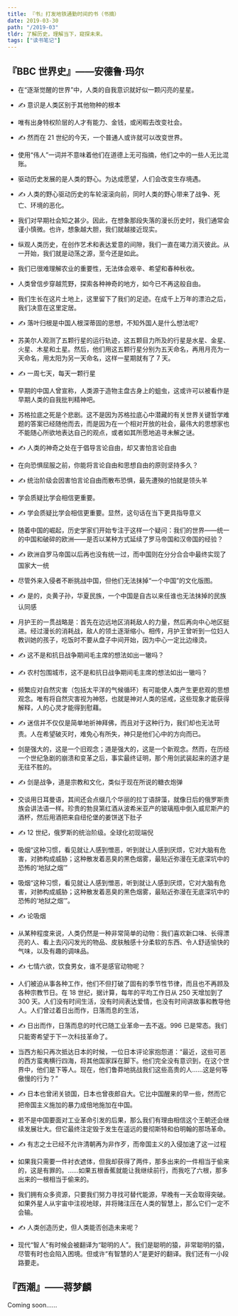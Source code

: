 ```yaml
---
title: 『书』打发地铁通勤时间的书（书摘）
date: 2019-03-30
path: "/2019-03"
tldr: 了解历史，理解当下，窥探未来。
tags: ["读书笔记"]
---
```


## 『BBC 世界史』——安德鲁·玛尔

- 在“逐渐觉醒的世界”中，人类的自我意识就好似一颗闪亮的星星。

- ✍️ 意识是人类区别于其他物种的根本

- 唯有出身特权阶层的人才有能力、金钱，或闲暇去改变社会。

- ✍️ 然而在 21 世纪的今天，一个普通人或许就可以改变世界。

- 使用“伟人”一词并不意味着他们在道德上无可指摘，他们之中的一些人无比混账。

- 驱动历史发展的是人类的野心。为达成愿望，人们会改变生存境遇。

- ✍️ 人类的野心驱动历史的车轮滚滚向前，同时人类的野心带来了战争、死亡、环境的恶化。

- 我们对早期社会知之甚少。因此，在想象那段失落的漫长历史时，我们通常会谨小慎微。也许，想象越大胆，我们就越接近现实。

- 纵观人类历史，在创作艺术和表达爱意的间隙，我们一直在竭力消灭彼此。从一开始，我们就是动荡之源，至今还是如此。

- 我们已很难理解农业的重要性，无法体会艰辛、希望和春种秋收。

- 人类曾信步穿越荒野，探索各种神奇的地方，如今已不再这般自由。

- 我们生长在这片土地上，这里留下了我们的足迹。在成千上万年的漂泊之后，我们决意在这里定居。

- ✍️ 落叶归根是中国人根深蒂固的思想，不知外国人是什么想法呢?

- 苏美尔人观测了五颗行星的运行轨迹，这五颗目力所及的行星是水星、金星、火星、木星和土星。然后，他们用这五颗行星分别为五天命名，再用月亮为一天命名，用太阳为另一天命名，这样一星期就有了 7 天。

- ✍️ 一周七天，每天一颗行星

- 早期的中国人曾宣称，人类源于造物主盘古身上的蛆虫，这或许可以被看作是早期人类的自我批判精神吧。

- 苏格拉底之死是个悲剧。这不是因为苏格拉底心中潜藏的有关世界关键哲学难题的答案已经随他而去，而是因为在一个相对开放的社会，最伟大的思想家也不能随心所欲地表达自己的观点，或者如其所愿地追寻未解之谜。

- ✍️ 人类的神奇之处在于倡导言论自由，却又害怕言论自由

- 在向恐惧屈服之前，你能将言论自由和思想自由的原则坚持多久？

- ✍️ 统治阶级会因害怕言论自由而散布恐惧，最先遭殃的怕就是领头羊

- 学会质疑比学会相信更重要。

- ✍️ 学会质疑比学会相信更重要。显然，这句话在当下更具指导意义

- 随着中国的崛起，历史学家们开始专注于这样一个疑问：我们的世界——统一的中国和破碎的欧洲——是否以某种方式延续了罗马帝国和汉帝国的经验？

- ✍️ 欧洲自罗马帝国以后再也没有统一过，而中国则在分分合合中最终实现了国家大一统

- 尽管外来入侵者不断挑战中国，但他们无法抹掉“一个中国”的文化版图。

- ✍️ 是的，炎黄子孙，华夏民族，一个中国是自古以来任谁也无法抹掉的民族认同感

- 月护王的一贯战略是：首先在边远地区消耗敌人的力量，然后再向中心地区挺进。经过漫长的消耗战，敌人的领土逐渐缩小。相传，月护王曾听到一位妇人教训她的孩子，吃饭时不要从盘子中间开始，因为中心一定比边缘烫。

- ✍️ 这不是和抗日战争期间毛主席的想法如出一辙吗？

- ✍️ 农村包围城市，这不是和抗日战争期间毛主席的想法如出一辙吗？

- 频繁应对自然灾害（包括太平洋的气候循环）有可能使人类产生更悲观的思想观念。唯有将自然灾害视为神怒，也就是神对人类的惩戒，这些现象才能获得解释，人的心灵才能得到慰藉。

- ✍️ 迷信并不仅仅是简单地祈神拜佛，而且对于这种行为，我们却也无法苛责。人在希望破灭时，难免心有所失，神只是他们心中的方向而已。

- 剑是强大的，这是一个旧观念；道是强大的，这是一个新观念。然而，在历经一个世纪急剧的崩溃和变革之后，事实最终证明，那个用剑武装起来的道才是无往不胜的。

- ✍️ 剑是战争，道是宗教和文化，类似于现在所说的糖衣炮弹

- 交谈用日耳曼语，其间还会点缀几个华丽的拉丁语辞藻，就像日后的俄罗斯贵族会讲法语一样。珍贵的勃艮第红酒从波希米亚产的玻璃瓶中倒入威尼斯产的酒杯，然后用酒把来自纽伦堡的姜饼送下肚子

- ✍️ 12 世纪，俄罗斯的统治阶级。全球化初现端倪

- 吸烟“这种习惯，看见就让人感到憎恶，听到就让人感到厌烦，它对大脑有危害，对肺构成威胁；这种散发着恶臭的黑色烟雾，最贴近弥漫在无底深坑中的恐怖的‘地狱之烟’”

- 吸烟“这种习惯，看见就让人感到憎恶，听到就让人感到厌烦，它对大脑有危害，对肺构成威胁；这种散发着恶臭的黑色烟雾，最贴近弥漫在无底深坑中的恐怖的‘地狱之烟’”。

- ✍️ 论吸烟

- 从某种程度来说，人类仍然是一种非常简单的动物：我们喜欢新口味、长得漂亮的人、看上去闪闪发光的物品、皮肤触感十分柔软的东西、令人舒适愉快的气味，以及有趣的调味品。

- ✍️ 七情六欲，饮食男女，谁不是感官动物呢？

- 人们被迫从事各种工作，他们不但打破了固有的季节性节律，而且也不再顾及各种宗教节日。在 18 世纪，据计算，每年的平均工作日从 250 天增加到了 300 天。人们没有时间生活，没有时间表达爱情，也没有时间讲故事和教导他人。人们曾过着日出而作，日落而息的生活，

- ✍️ 日出而作，日落而息的时代已随工业革命一去不返。996 已是常态。我们只能寄希望于下一次科技革命了。

- 当西方船只再次抵达日本的时候，一位日本评论家抱怨道：“最近，这些可恶的西方蛮夷横行四海，将其他国家踩在脚下。他们完全没有意识到，在这个世界中，他们是下等人。现在，他们鲁莽地挑战我们这些高贵的人……这是何等傲慢的行为？”

- ✍️ 日本也曾闭关锁国，日本也曾夜郎自大。它比中国醒来的早一些，然而它把帝国主义施加的暴力成倍地施加在中国。

- 若不是中国要面对工业革命引发的后果，那么我们有理由相信这个王朝还会继续发展壮大。但它最终注定毁于发生在遥远的曼彻斯特和伯明翰的那场革命。

- ✍️ 有志之士已经不允许清朝再为非作歹，而帝国主义的入侵加速了这一过程

- 如果我只需要一件衬衣遮体，但我却获得了两件，那多出来的一件相当于偷来的，这是有罪的。……如果五根香蕉就能让我继续前行，而我吃了六根，那多出来的一根相当于偷来的。

- 我们拥有众多资源，只要我们努力寻找可替代能源，早晚有一天会取得突破。如果外星人从宇宙中注视地球，并将赌注压在人类的智慧上，那么它们一定不会输。

- ✍️ 人类创造历史，但人类能否创造未来呢？

- 现代“智人”有时候会被翻译为“聪明的人”。我们是聪明的猿，非常聪明的猿，尽管有时也会陷入困境。但或许“有智慧的人”是更好的翻译。我们还有一小段路要走。

## 『西潮』——蒋梦麟

Coming soon......
